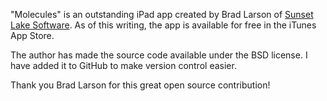 "Molecules" is an outstanding iPad app created by Brad Larson of [Sunset Lake
Software](http://sunsetlakesoftware.com). As of this writing, the app is
available for free in the iTunes App Store.

The author has made the source code available under the BSD license. I
have added it to GitHub to make version control easier.

Thank you Brad Larson for this great open source contribution!

